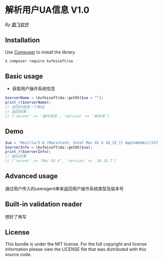 # 解析用户UA信息 V1.0

*By [酷飞软件](https://kufeisoft.com)*

## Installation

Use [Composer](https://getcomposer.org/) to install the library.

``` bash
$ composer require kufeisoft/ua
```
## Basic usage

* 获取用户操作系统信息
``` php
$serverName = \kufeisoft\Ua::getOS($ua = "");
print_r($serverName);
// 返回的值是一个数组
// 返回结果： 
// ['server' => '操作系统', 'version' => '版本号'] 
```
## Demo
```php
$ua = 'Mozilla/5.0 (Macintosh; Intel Mac OS X 10_15_7) AppleWebKit/537.36 (KHTML, like Gecko) Chrome/100.0.4896.127 Safari/537.36', ;
$serverInfo = \kufeisoft\Ua::getOS($ua);
print_r($serverInfo);
// 输出结果
// ['server' => 'Mac OS X', 'version' => '10.15.7']
```

## Advanced usage

通过用户传入的useragent串来返回用户操作系统类型及版本号

## Built-in validation reader

想好了再写

## License

This bundle is under the MIT license. For the full copyright and license
information please view the LICENSE file that was distributed with this source code.
